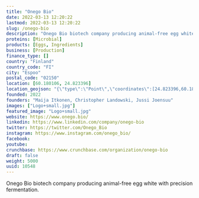 ```yaml
---
title: "Onego Bio"
date: 2022-03-13 12:20:22
lastmod: 2022-03-13 12:20:22
slug: /onego-bio
description: "Onego Bio biotech company producing animal-free egg white with precision fermentation."
proteins: [Microbial]
products: [Eggs, Ingredients]
business: [Production]
finance_type: []
country: "Finland"
country_code: "FI"
city: "Espoo"
postal_code: "02150"
location: [60.180106, 24.823396]
location_geojson: "{\"type\":\"Point\",\"coordinates\":[24.823396,60.180106]}"
founded: 2022
founders: "Maija Itkonen, Christopher Landowski, Jussi Joensuu"
images: ["Logo+small.jpg"]
featured_image: "Logo+small.jpg"
website: https://www.onego.bio/
linkedin: https://www.linkedin.com/company/onego-bio
twitter: https://twitter.com/Onego_Bio
instagram: https://www.instagram.com/onego_bio/
facebook: 
youtube: 
crunchbase: https://www.crunchbase.com/organization/onego-bio
draft: false
weight: 5000
uuid: 10548
---
```

Onego Bio biotech company producing animal-free egg white with precision fermentation.
